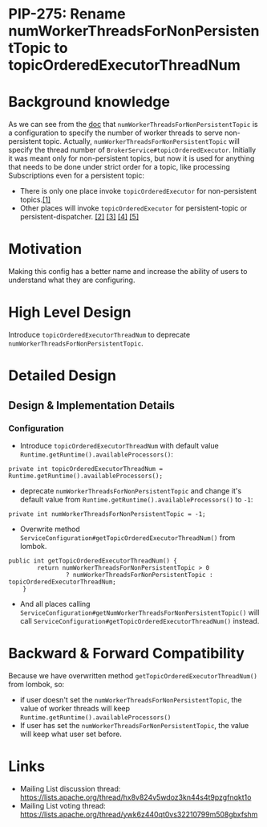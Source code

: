 # PIP-275: Rename numWorkerThreadsForNonPersistentTopic to topicOrderedExecutorThreadNum

# Background knowledge
As we can see from the [doc](https://github.com/apache/pulsar/blob/ac46e2e4fc48dff74233623afa3635ef5285e34d/pulsar-broker-common/src/main/java/org/apache/pulsar/broker/ServiceConfiguration.java#LL1194C16-L1194C72) that `numWorkerThreadsForNonPersistentTopic` is a configuration to specify the number of worker threads to serve non-persistent topic.
Actually, `numWorkerThreadsForNonPersistentTopic` will specify the thread number of `BrokerService#topicOrderedExecutor`. Initially it was meant only for non-persistent topics,
but now it is used for anything that needs to be done under strict order for a topic, like processing Subscriptions even for a persistent topic:
* There is only one place invoke `topicOrderedExecutor` for non-persistent topics.[[1]](https://github.com/apache/pulsar/blob/50b9a93e42e412d9f17b1637287d1a4c7c7ab148/pulsar-broker/src/main/java/org/apache/pulsar/broker/service/ServerCnx.java#L1706)
* Other places will invoke `topicOrderedExecutor` for persistent-topic or persistent-dispatcher. [[2]](https://github.com/apache/pulsar/blob/50b9a93e42e412d9f17b1637287d1a4c7c7ab148/pulsar-broker/src/main/java/org/apache/pulsar/broker/service/persistent/PersistentDispatcherMultipleConsumers.java#L141) [[3]](https://github.com/apache/pulsar/blob/50b9a93e42e412d9f17b1637287d1a4c7c7ab148/pulsar-broker/src/main/java/org/apache/pulsar/broker/service/persistent/PersistentTopic.java#L279) [[4]](https://github.com/apache/pulsar/blob/50b9a93e42e412d9f17b1637287d1a4c7c7ab148/pulsar-broker/src/main/java/org/apache/pulsar/broker/service/persistent/PersistentDispatcherSingleActiveConsumer.java#L82) [[5]](https://github.com/apache/pulsar/blob/50b9a93e42e412d9f17b1637287d1a4c7c7ab148/pulsar-broker/src/main/java/org/apache/pulsar/broker/service/persistent/PersistentStickyKeyDispatcherMultipleConsumers.java#L395)

# Motivation

Making this config has a better name and increase the ability of users to understand what they are configuring.

# High Level Design

Introduce `topicOrderedExecutorThreadNum` to deprecate `numWorkerThreadsForNonPersistentTopic`.

# Detailed Design

## Design & Implementation Details

### Configuration

* Introduce `topicOrderedExecutorThreadNum` with default value `Runtime.getRuntime().availableProcessors()`:
```
private int topicOrderedExecutorThreadNum = Runtime.getRuntime().availableProcessors();
```
* deprecate `numWorkerThreadsForNonPersistentTopic` and change it's default value from `Runtime.getRuntime().availableProcessors()` to `-1`:
```
private int numWorkerThreadsForNonPersistentTopic = -1;
```
* Overwrite method `ServiceConfiguration#getTopicOrderedExecutorThreadNum()` from lombok.
```
public int getTopicOrderedExecutorThreadNum() {
        return numWorkerThreadsForNonPersistentTopic > 0
                ? numWorkerThreadsForNonPersistentTopic : topicOrderedExecutorThreadNum;
    }
```

*  And all places calling `ServiceConfiguration#getNumWorkerThreadsForNonPersistentTopic()` will call `ServiceConfiguration#getTopicOrderedExecutorThreadNum()` instead.

# Backward & Forward Compatibility
Because we have overwritten method `getTopicOrderedExecutorThreadNum()` from lombok, so:
* if user doesn't set the `numWorkerThreadsForNonPersistentTopic`, the value of worker threads will keep `Runtime.getRuntime().availableProcessors()`
* If user has set the `numWorkerThreadsForNonPersistentTopic`, the value will keep what user set before.


# Links
* Mailing List discussion thread: https://lists.apache.org/thread/hx8v824v5wdoz3kn44s4t9pzgfnqkt1o
* Mailing List voting thread: https://lists.apache.org/thread/ywk6z440qt0vs32210799m508gbxfshm